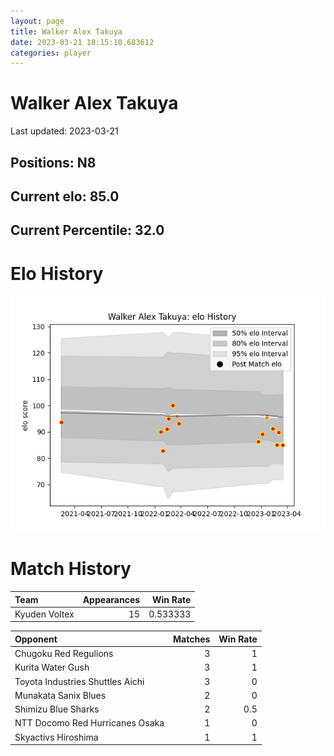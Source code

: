 ```yaml
---  
layout: page  
title: Walker Alex Takuya  
date: 2023-03-21 18:15:10.683612  
categories: player  
---
```

# Walker Alex Takuya


Last updated: 2023-03-21
## Positions: N8

## Current elo: 85.0

## Current Percentile: 32.0

# Elo History


![elo history](history_WalkerAlexTakuya.png)
# Match History


| Team          |   Appearances |   Win Rate |
|:--------------|--------------:|-----------:|
| Kyuden Voltex |            15 |   0.533333 |

| Opponent                         |   Matches |   Win Rate |
|:---------------------------------|----------:|-----------:|
| Chugoku Red Regulions            |         3 |        1   |
| Kurita Water Gush                |         3 |        1   |
| Toyota Industries Shuttles Aichi |         3 |        0   |
| Munakata Sanix Blues             |         2 |        0   |
| Shimizu Blue Sharks              |         2 |        0.5 |
| NTT Docomo Red Hurricanes Osaka  |         1 |        0   |
| Skyactivs Hiroshima              |         1 |        1   |